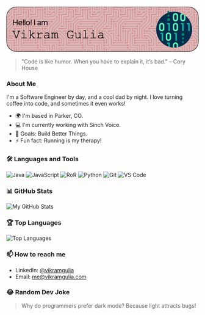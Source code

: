 ![Header](./github-header-image.png)

> "Code is like humor. When you have to explain it, it’s bad." – Cory House

### About Me

I'm a Software Engineer by day, and a cool dad by night. I love turning coffee into code, and sometimes it even works!

- 🌍 I'm based in Parker, CO.
- 💻 I'm currently working with Sinch Voice.
- 🎯 Goals: Build Better Things.
- ⚡ Fun fact: Running is my therapy!

### 🛠️ Languages and Tools

![Java](https://img.shields.io/badge/-Java-333?style=flat&logo=openjdk)
![JavaScript](https://img.shields.io/badge/-JavaScript-333?style=flat&logo=javascript)
![RoR](https://img.shields.io/badge/-Ruby_On_Rails-333?style=flat&logo=rubyonrails)
![Python](https://img.shields.io/badge/-Python-333?style=flat&logo=python)
![Git](https://img.shields.io/badge/-Git-333?style=flat&logo=git)
![VS Code](https://img.shields.io/badge/-VS%20Code-333?style=flat&logo=visual-studio-code)

### 📊 GitHub Stats

![My GitHub Stats](https://github-readme-stats.vercel.app/api?username=vikramgulia&show_icons=true&theme=radical)

### 🏆 Top Languages

![Top Languages](https://github-readme-stats.vercel.app/api/top-langs/?username=vikramgulia&layout=compact&theme=radical)

### 📫 How to reach me

- LinkedIn: [@vikramgulia](https://www.linkedin.com/in/vikramgulia/)
- Email: [me@vikramgulia.com](mailto:me@vikramgulia.com)

### 😂 Random Dev Joke

> Why do programmers prefer dark mode? Because light attracts bugs!


<!---
guliasinch/guliasinch is a ✨ special ✨ repository because its `README.md` (this file) appears on your GitHub profile.
You can click the Preview link to take a look at your changes.
--->
